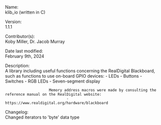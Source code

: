 Name:                   
                        klib_io (written in C)

Version:                
                        1.1.1

Contributor(s):         
                        Koby Miller,
                        Dr. Jacob Murray

Date last modified:     
                        February 9th, 2024

Description:            
                        A library including useful functions concerning the RealDigital Blackboard, such as functions to use
                        on-board GPIO devices:
                                - LEDs
                                - Buttons
                                - Switches
                                - RGB LEDs
                                - Seven-segment display
                        
                        Memory address macros were made by consulting the reference manual on the RealDigital website:
                                - https://www.realdigital.org/hardware/blackboard

Changelog:              
								Changed iterators to 'byte' data type

